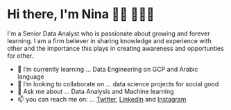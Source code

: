 # Hi there, I'm Nina 👋🏾 👩🏾‍💻

I'm a Senior Data Analyst who is passionate about growing and forever learning. I am a firm believer in sharing knowledge and experience with other and the importance this plays in creating awareness and opportunties for other. 

- 🌱 I’m currently learning ... Data Engineering on GCP and Arabic language
- 👯 I’m looking to collaborate on ... data science projects for social good
- 💬 Ask me about ... Data Analysis and Machine learning
- 📫 you can reach me on: ... [Twitter](https://twitter.com/IamNinaNadia), [LinkedIn](linkedin.com/in/ninanadia/) and [Instagram](https://www.instagram.com/iamninanadia/)

